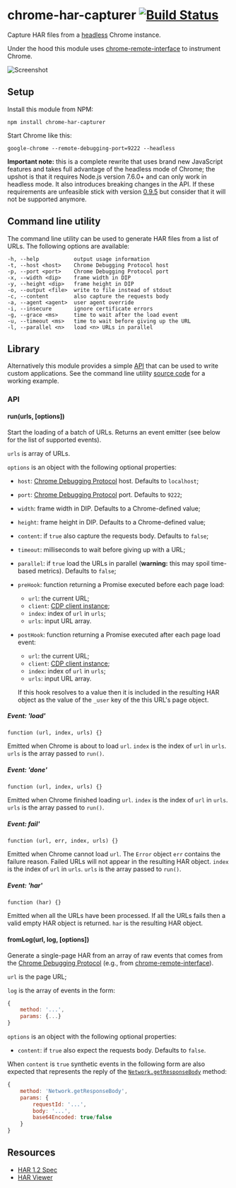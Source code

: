 chrome-har-capturer    [![Build Status](https://travis-ci.org/cyrus-and/chrome-har-capturer.svg?branch=master)](https://travis-ci.org/cyrus-and/chrome-har-capturer)
===================

Capture HAR files from a [headless] Chrome instance.

Under the hood this module uses [chrome-remote-interface] to instrument Chrome.

[headless]: https://www.chromestatus.com/feature/5678767817097216

![Screenshot](http://i.imgur.com/HoDaGr3.png)

Setup
-----

Install this module from NPM:

    npm install chrome-har-capturer

Start Chrome like this:

    google-chrome --remote-debugging-port=9222 --headless

**Important note:** this is a complete rewrite that uses brand new JavaScript
features and takes full advantage of the headless mode of Chrome; the upshot is
that it requires Node.js version 7.6.0+ and can only work in headless mode. It
also introduces breaking changes in the API. If these requirements are
unfeasible stick with version [0.9.5] but consider that it will not be supported
anymore.

[0.9.5]: https://github.com/cyrus-and/chrome-har-capturer/releases/tag/v0.9.5

Command line utility
--------------------

The command line utility can be used to generate HAR files from a list of
URLs. The following options are available:

    -h, --help           output usage information
    -t, --host <host>    Chrome Debugging Protocol host
    -p, --port <port>    Chrome Debugging Protocol port
    -x, --width <dip>    frame width in DIP
    -y, --height <dip>   frame height in DIP
    -o, --output <file>  write to file instead of stdout
    -c, --content        also capture the requests body
    -a, --agent <agent>  user agent override
    -i, --insecure       ignore certificate errors
    -g, --grace <ms>     time to wait after the load event
    -u, --timeout <ms>   time to wait before giving up the URL
    -l, --parallel <n>   load <n> URLs in parallel

Library
-------

Alternatively this module provides a simple [API](#api) that can be used to
write custom applications. See the command line utility [source code] for a
working example.

[source code]: https://github.com/cyrus-and/chrome-har-capturer/blob/master/bin/cli.js

### API

#### run(urls, [options])

Start the loading of a batch of URLs. Returns an event emitter (see below for
the list of supported events).

`urls` is array of URLs.

`options` is an object with the following optional properties:

- `host`: [Chrome Debugging Protocol] host. Defaults to `localhost`;
- `port`: [Chrome Debugging Protocol] port. Defaults to `9222`;
- `width`: frame width in DIP. Defaults to a Chrome-defined value;
- `height`: frame height in DIP. Defaults to a Chrome-defined value;
- `content`: if `true` also capture the requests body. Defaults to `false`;
- `timeout`: milliseconds to wait before giving up with a URL;
- `parallel`: if `true` load the URLs in parallel (**warning:** this may spoil
  time-based metrics). Defaults to `false`;
- `preHook`: function returning a Promise executed before each page load:
    - `url`: the current URL;
    - `client`: [CDP client instance];
    - `index`: index of `url` in `urls`;
    - `urls`: input URL array.
- `postHook`: function returning a Promise executed after each page load event:
    - `url`: the current URL;
    - `client`: [CDP client instance];
    - `index`: index of `url` in `urls`;
    - `urls`: input URL array.

    If this hook resolves to a value then it is included in the resulting HAR
    object as the value of the `_user` key of the this URL's page object.

[CDP client instance]: https://github.com/cyrus-and/chrome-remote-interface#class-cdp

##### Event: 'load'

    function (url, index, urls) {}

Emitted when Chrome is about to load `url`. `index` is the index of `url` in
`urls`. `urls` is the array passed to `run()`.

##### Event: 'done'

    function (url, index, urls) {}

Emitted when Chrome finished loading `url`. `index` is the index of `url` in
`urls`. `urls` is the array passed to `run()`.

##### Event: fail'

    function (url, err, index, urls) {}

Emitted when Chrome cannot load `url`. The `Error` object `err` contains the
failure reason. Failed URLs will not appear in the resulting HAR object. `index`
is the index of `url` in `urls`. `urls` is the array passed to `run()`.

##### Event: 'har'

    function (har) {}

Emitted when all the URLs have been processed. If all the URLs fails then a
valid empty HAR object is returned. `har` is the resulting HAR object.

#### fromLog(url, log, [options])

Generate a single-page HAR from an array of raw events that comes from the
[Chrome Debugging Protocol] (e.g., from [chrome-remote-interface]).

`url` is the page URL;

`log` is the array of events in the form:

```js
{
    method: '...',
    params: {...}
}
```

`options` is an object with the following optional properties:
- `content`: if `true` also expect the requests body. Defaults to `false`.

When `content` is `true` synthetic events in the following form are also
expected that represents the reply of the [`Network.getResponseBody`] method:

```js
{
    method: 'Network.getResponseBody',
    params: {
        requestId: '...',
        body: '...',
        base64Encoded: true/false
    }
}
```

[`Network.getResponseBody`]: https://chromedevtools.github.io/devtools-protocol/tot/Network/#method-getResponseBody

Resources
---------

- [HAR 1.2 Spec](http://www.softwareishard.com/blog/har-12-spec/)
- [HAR Viewer](http://www.softwareishard.com/blog/har-viewer/)

[Chrome Debugging Protocol]: https://developer.chrome.com/devtools/docs/debugger-protocol
[chrome-remote-interface]: https://github.com/cyrus-and/chrome-remote-interface
